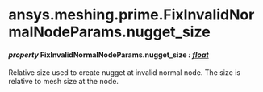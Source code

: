 <a id="ansys-meshing-prime-fixinvalidnormalnodeparams-nugget-size"></a>

# ansys.meshing.prime.FixInvalidNormalNodeParams.nugget_size

<a id="ansys.meshing.prime.FixInvalidNormalNodeParams.nugget_size"></a>

#### *property* FixInvalidNormalNodeParams.nugget_size *: [float](https://docs.python.org/3.11/library/functions.html#float)*

Relative size used to create nugget at invalid normal node. The size is relative to mesh size at the node.

<!-- !! processed by numpydoc !! -->
